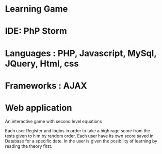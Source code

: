 # Learning Game

# IDE: PhP Storm

# Languages : PHP, Javascript, MySql, JQuery, Html, css

# Frameworks : AJAX

# Web application 

An interactive game with second level equations

Each user Register and logins in order to take a high rage score from the tests given to him
by random order. Each user have its own score saved in Database for a specific date. 
In the user is given the posibility of learning by reading the theory first.  
